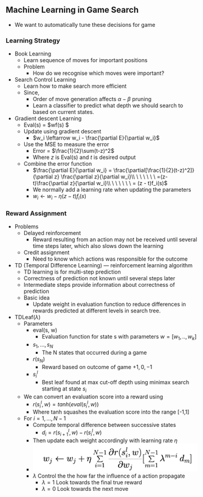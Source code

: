 ## Machine Learning in Game Search

- We want to automatically tune these decisions for game



### Learning Strategy

- Book Learning
  - Learn sequence of moves for important positions
  - Problem
    - How do we recognise which moves were important?
- Search Control Learning
  - Learn how to make search more efficient
  - Since,
    - Order of move generation affects $\alpha - \beta$ pruning
    - Learn a classifier to predict what depth we should search to based on current states.
- Gradient descent Learning
  - Eval(s) = $wf(s) $
  - Update using gradient descent
    - $w_i \leftarrow w_i - \frac{\partial E}{\partial w_i}$
  - Use the MSE to measure the error
    - Error = $\frac{1}{2}\sum(t-z)^2$
    - Where $z$ is Eval(s) and $t$ is desired output
  - Combine the error function
    - $\frac{\partial E}{\partial w_i} = \frac{\partial[\frac{1}{2}(t-z)^2]}{\partial z} \frac{\partial z}{\partial w_i}\\ \ \ \ \ \ \ =(z-t)\frac{\partial z}{\partial w_i}\\ \ \ \ \ \ \ = (z - t)f_i(s)$
    -  We normally add a learning rate when updating the parameters
      - $w_i \leftarrow w_i - \eta(z-t)f_i(s)$ 



### Reward Assignment

- Problems
  - Delayed reinforcement
    - Reward resulting from an action may not be received until several time steps later, which also slows down the learning
  - Credit assignment
    - Need to know which actions was responsible for the outcome
- TD (Temporal Difference Learning) — reinforcement learning algorithm
  - TD learning is for multi-step prediction
  - Correctness of prediction not known until several steps later
  - Intermediate steps provide information about correctness of prediction
  - Basic idea
    - Update weight in evaluation function to reduce differences in rewards predicted at different levels in search tree.
- TDLeaf($\lambda$)
  - Parameters
    - eval(s, w)
      - Evaluation function for state s with parameters $w = [w_1,..,w_k]$
    - $s_1,…,s_N$
      - The N states that occurred during a game
    - $r(s_N)$
      - Reward based on outcome of game ${+1, 0, -1}$
    - $s^l_i$
      - Best leaf found at max cut-off depth using minimax search starting at state $s_i$
  - We can convert an evaluation score into a reward using
    - $r(s^l_i, w) = tanh(eval(s^l_i,w))$
    - Where tanh squashes the evaluation score into the range [-1,1]
  - For $i = 1,…,N-1$
    - Compute temporal difference between successive states
      - $d_i = r(s^l_{i+1}, w) - r(s^l_i,w)$
    - Then update each weight accordingly with learning rate $\eta$
    - ![image-20190619170941427](assets/image-20190619170941427.png)
    - $\lambda$ Control the the how far the influence of a action propagate
      - $\lambda = 1$ Look towards the final true reward
      - $\lambda = 0$ Look towards the next move 